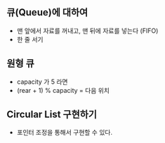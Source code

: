 ## 큐(Queue)에 대하여
- 맨 앞에서 자료를 꺼내고, 맨 뒤에 자료를 넣는다 (FIFO)
- 한 줄 서기

## 원형 큐
- capacity 가 5 라면
- (rear + 1) % capacity = 다음 위치

## Circular List 구현하기
- 포인터 조정을 통해서 구현할 수 있다.

